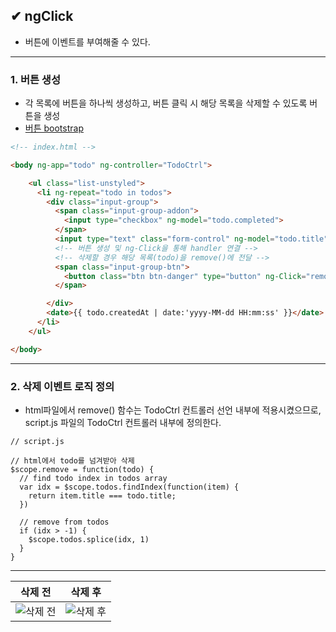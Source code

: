 ## ✔ ngClick
- 버튼에 이벤트를 부여해줄 수 있다.

- - -
### 1. 버튼 생성
- 각 목록에 버튼을 하나씩 생성하고, 버튼 클릭 시 해당 목록을 삭제할 수 있도록 버튼을 생성
- [버튼 bootstrap](https://getbootstrap.com/docs/5.2/forms/input-group/#button-addons)

```html
<!-- index.html -->

<body ng-app="todo" ng-controller="TodoCtrl">

    <ul class="list-unstyled">
      <li ng-repeat="todo in todos">
        <div class="input-group">
          <span class="input-group-addon">
            <input type="checkbox" ng-model="todo.completed">
          </span>
          <input type="text" class="form-control" ng-model="todo.title">
          <!-- 버튼 생성 및 ng-Click을 통해 handler 연결 -->
          <!-- 삭제할 경우 해당 목록(todo)을 remove()에 전달 -->
          <span class="input-group-btn">
            <button class="btn btn-danger" type="button" ng-Click="remove(todo)">삭제</button>
          </span>

        </div>
        <date>{{ todo.createdAt | date:'yyyy-MM-dd HH:mm:ss' }}</date>
      </li>
    </ul>

</body>

```

- - -
### 2. 삭제 이벤트 로직 정의
- html파일에서 remove() 함수는 TodoCtrl 컨트롤러 선언 내부에 적용시켰으므로, script.js 파일의 TodoCtrl 컨트롤러 내부에 정의한다.
```javasscript
// script.js

// html에서 todo를 넘겨받아 삭제
$scope.remove = function(todo) {
  // find todo index in todos array
  var idx = $scope.todos.findIndex(function(item) {
    return item.title === todo.title;
  })

  // remove from todos
  if (idx > -1) {
    $scope.todos.splice(idx, 1)
  }
}

```

- - -
| 삭제 전 | 삭제 후 |
|:--------:|:--------:|
| ![삭제 전](https://user-images.githubusercontent.com/54324782/200101688-690c0785-b238-4c8d-8cbd-494057f2954f.png) | ![삭제 후](https://user-images.githubusercontent.com/54324782/200101750-dc62a688-5a1f-43ff-8a72-ed4bb9569a2e.png)
